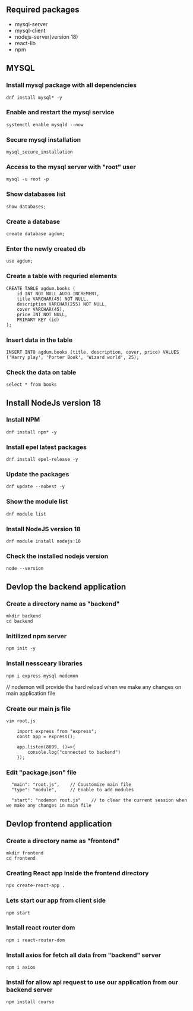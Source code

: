 ## Required packages ##
 - mysql-server
 - mysql-client
 - nodejs-server(version 18)
 - react-lib
 - npm

## MYSQL

### Install mysql package with all dependencies ###

```
dnf install mysql* -y
```

### Enable and restart the mysql service
```
systemctl enable mysqld --now
```

### Secure mysql installation ###
```
mysql_secure_installation
```

### Access to the mysql server with "root" user
```
mysql -u root -p
```

### Show databases list
```
show databases;
```

### Create a database
```
create database agdum;
```

### Enter the newly created db
```
use agdum;
```

### Create a table with requried elements
```
CREATE TABLE agdum.books (
    id INT NOT NULL AUTO_INCREMENT,
    title VARCHAR(45) NOT NULL,
    description VARCHAR(255) NOT NULL,
    cover VARCHAR(45),
    price INT NOT NULL,
    PRIMARY KEY (id)
);
```

### Insert data in the table
```
INSERT INTO agdum.books (title, description, cover, price) VALUES ('Harry play', 'Porter Book', 'Wizard world', 25);
```

### Check the data on table
```
select * from books
```



## Install NodeJs version 18

### Install NPM
```
dnf install npm* -y
```

### Install epel latest packages
```
dnf install epel-release -y
```

### Update the packages
```
dnf update --nobest -y
```

### Show the module list
```
dnf module list
```

### Install NodeJS version 18
```
dnf module install nodejs:18
```

### Check the installed nodejs version
```
node --version
```

## Devlop the backend application 

### Create a directory name as "backend"
```
mkdir backend
cd backend
```

### Initilized npm server
```
npm init -y
```

### Install nessceary libraries
```
npm i express mysql nodemon 
```
// nodemon will provide the hard reload when we make any changes on main application file 

### Create our main js file
```
vim root,js

    import express from "express";
    const app = express();

    app.listen(8899, ()=>{
        console.log("connected to backend")
    });
```

### Edit "package.json" file
```
  "main": "root.js",    // Coustomize main file 
  "type": "module",     // Enable to add modules 

  "start": "nodemon root.js"    // to clear the current session when we make any changes in main file
```



## Devlop frontend application

### Create a directory name as "frontend"
```
mkdir frontend
cd frontend
```

### Creating React app inside the frontend directory
```
npx create-react-app .
```

### Lets start our app from client side
```
npm start
```

### Install react router dom
```
npm i react-router-dom
```

### Install axios for fetch all data from "backend" server
```
npm i axios
```

### Install for allow api request to use our application from our backend server
```
npm install course
```

